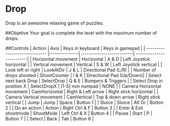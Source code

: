 # Drop
Drop is an awesome relaxing game of puzzles.

##Objetive 
Your goal is complete the level with the maximum number of drops.

##Controls
| Action                        | Axis          | Keys in keyboard          | Keys in gamepad          |
| ----------------------------- |:-------------:| :------------------------:| ------------------------:|
| Horizontal movement           | Horizontal    | A & D                     | Left Joystick horizontal |
| Vertical movement             | Vertical      | S & W                     | Left Joystick vertical   |
| Look left or right            | LookAtDir     | J & L                     | Directional Pad (L/R)    |
| Number of drops shooted       | ShootCounter  | I & K                     | Directional Pad (Up/Down)|
| Select next back Drop         | SelectDrop    | Q & E                     | Bumpers & Triggers       |
| Select Drop in position X     | SelectDropX   | [1-5] non numpad          | NONE                     |
| Camera Horizontal movement    | CamHorizontal | Right & Left arrow        | Right stick horizontal   |
| Camera Vertical movement      | CamVertical   | Top & down arrow          | Right stick vertical     |
| Jump                          | Jump          | Space                     | Button 1                 |
| Sluice                        | Sluice        | Alt Gr                    | Button 2                 |
| Do an action                  | Action        | Right Ctrl & F            | Button 3                 |
| Enter & Exit shootmode        | ShootMode     | Left Ctrl & X             | Button 4                 |
| Pause                         | Start         | P                         | Button 7                 |
| Select                        | Back          | Tab                       | Button 6                 |
